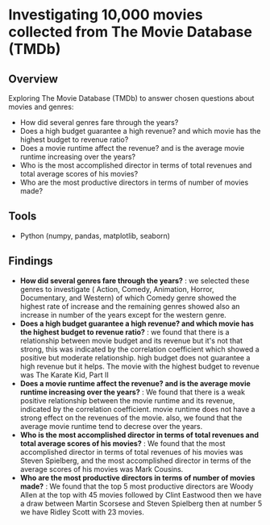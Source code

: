 #  Investigating 10,000 movies collected from The Movie Database (TMDb)

## Overview

Exploring The Movie Database (TMDb) to answer chosen questions about movies and genres:
- How did several genres fare through the years?
- Does a high budget guarantee a high revenue? and which movie has the highest budget to revenue ratio?
- Does a movie runtime affect the revenue? and is the average movie runtime increasing over the years?
- Who is the most accomplished director in terms of total revenues and total average scores of his movies?
- Who are the most productive directors in terms of number of movies made?

## Tools

- Python (numpy, pandas, matplotlib, seaborn)

## Findings

- **How did several genres fare through the years?** : we selected these genres to investigate ( Action, Comedy, Animation, Horror, Documentary, and Western) of which Comedy genre showed the highest rate of increase and the remaining genres showed also an increase in number of the years except for the western genre.
- **Does a high budget guarantee a high revenue? and which movie has the highest budget to revenue ratio?** : we found that there is a relationship between movie budget and its revenue but it's not that strong, this was indicated by the correlation coefficient which showed a positive but moderate relationship. high budget does not guarantee a high revenue but it helps. The movie with the highest budget to revenue was The Karate Kid, Part II
- **Does a movie runtime affect the revenue? and is the average movie runtime increasing over the years?** : We found that there is a weak positive relationship between the movie runtime and its revenue, indicated by the correlation coefficient. movie runtime does not have a strong effect on the revenues of the movie. also, we found that the average movie runtime tend to decrese over the years.
- **Who is the most accomplished director in terms of total revenues and total average scores of his movies?** : We found that the most accomplished director in terms of total revenues of his movies was Steven Spielberg, and the most accomplished director in terms of the average scores of his movies was Mark Cousins.
- **Who are the most productive directors in terms of number of movies made?** : We found that the top 5 most productive directors are Woody Allen at the top with 45 movies followed by Clint Eastwood then we have a draw between Martin Scorsese and Steven Spielberg then at number 5 we have Ridley Scott with 23 movies.
